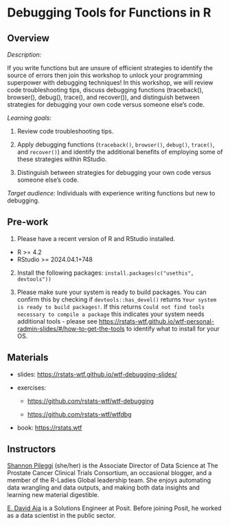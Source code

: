 
# Debugging Tools for Functions in R

## Overview

_Description:_

If you write functions but are unsure of efficient strategies to identify the 
source of errors then join this workshop to unlock your programming superpower 
with debugging techniques! In this workshop, we will review code troubleshooting tips, 
discuss debugging functions (traceback(), browser(), debug(), trace(), and recover()), 
and distinguish between strategies for debugging your own code versus someone else’s code.

_Learning goals:_

1. Review code troubleshooting tips. 

2. Apply debugging functions (`traceback()`, `browser()`, `debug()`, `trace()`, and `recover()`) 
and identify the additional benefits of employing some of these strategies within RStudio. 

3. Distinguish between strategies for debugging your own code versus someone else’s code.

_Target audience:_ Individuals with experience writing functions but new to debugging.

## Pre-work

1. Please have a recent version of R and RStudio installed.
- R >= 4.2
- RStudio >= 2024.04.1+748

2. Install the following packages: `install.packages(c("usethis", devtools"))`

3. Please make sure your system is ready to build packages. You can 
confirm this by checking if `devtools::has_devel()` returns `Your system is ready to build packages!`. 
If this returns `Could not find tools necessary to compile a package` this indicates
your system needs additional tools - please see https://rstats-wtf.github.io/wtf-personal-radmin-slides/#/how-to-get-the-tools
to identify what to install for your OS.


## Materials

* slides: <https://rstats-wtf.github.io/wtf-debugging-slides/>

* exercises: 

  + <https://github.com/rstats-wtf/wtf-debugging>
  
  + <https://github.com/rstats-wtf/wtfdbg>
  
* book: <https://rstats.wtf>

## Instructors

[Shannon Pileggi](https://www.pipinghotdata.com/) (she/her) is the Associate Director
of Data Science at The Prostate Cancer Clinical Trials Consortium, an occasional blogger, 
and a member of the R-Ladies Global leadership team. She enjoys automating data wrangling 
and data outputs, and making both data insights and learning new material digestible.

[E. David Aja](https://edavidaja.com/) is a Solutions Engineer at Posit. 
Before joining Posit, he worked as a data scientist in the public sector.





